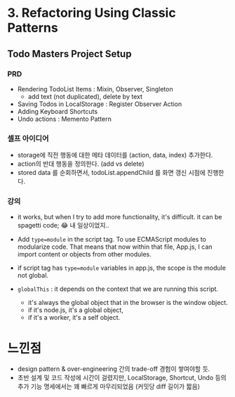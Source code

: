 # 3. Refactoring Using Classic Patterns

## Todo Masters Project Setup
### PRD
- Rendering TodoList Items : Mixin, Observer, Singleton
  - add text (not duplicated), delete by text
- Saving Todos in LocalStorage : Register Observer Action
- Adding Keyboard Shortcuts
- Undo actions : Memento Pattern

### 셀프 아이디어
- storage에 직전 행동에 대한 메타 데이터를 (action, data, index) 추가한다.
- action의 반대 행동을 정의한다. (add vs delete)
- stored data 를 순회하면서, todoList.appendChild 를 화면 갱신 시점에 진행한다.

### 강의
- it works, but when I try to add more functionality, it's difficult. it can be spagetti code; 😂 내 일상이었지..
- Add `type=module` in the script tag. To use ECMAScript modules to modularize code. That means that now within that file, App.js, I can import content or objects from other modules.
- if script tag has `type=module` variables in app.js, the scope is the module not global.

- `globalThis` : it depends on the context that we are running this script. 
    - it's always the global object that in the browser is the window object.
    - if it's node.js, it's a global object,
    - if it's a worker, it's a self object.

# 느낀점
- design pattern & over-engineering 간의 trade-off 경험이 쌓여야할 듯.
- 초반 설계 및 코드 작성에 시간이 걸렸지만, LocalStorage, Shortcut, Undo 등의 추가 기능 명세에서는 꽤 빠르게 마무리되었음 (커밋당 diff 길이가 짧음)